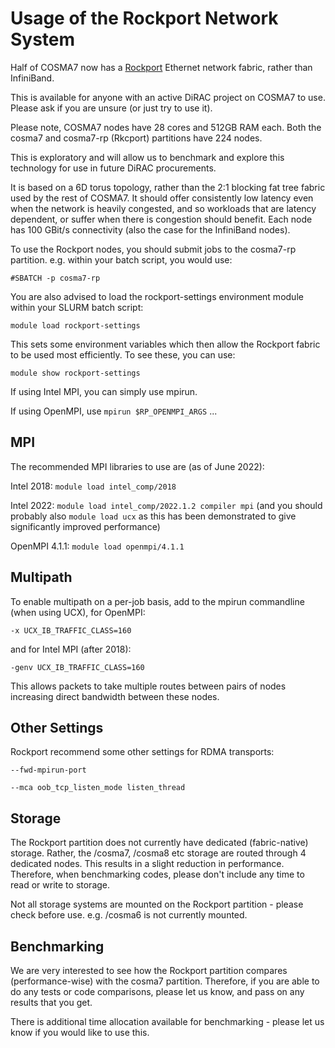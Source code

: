 # Usage of the Rockport Network System

Half of COSMA7 now has a [Rockport](https://www.cerio.io) Ethernet network fabric, rather than InfiniBand.

This is available for anyone with an active DiRAC project on COSMA7 to use. Please ask if you are unsure (or just try to use it).

Please note, COSMA7 nodes have 28 cores and 512GB RAM each. Both the cosma7 and cosma7-rp (Rkcport) partitions have 224 nodes.

This is exploratory and will allow us to benchmark and explore this technology for use in future DiRAC procurements.

It is based on a 6D torus topology, rather than the 2:1 blocking fat tree fabric used by the rest of COSMA7. It should offer consistently low latency even when the network is heavily congested, and so workloads that are latency dependent, or suffer when there is congestion should benefit. Each node has 100 GBit/s connectivity (also the case for the InfiniBand nodes).

To use the Rockport nodes, you should submit jobs to the cosma7-rp partition. e.g. within your batch script, you would use:

    #SBATCH -p cosma7-rp

You are also advised to load the rockport-settings environment module within your SLURM batch script:

    module load rockport-settings

This sets some environment variables which then allow the Rockport fabric to be used most efficiently. To see these, you can use:

    module show rockport-settings

If using Intel MPI, you can simply use mpirun.

If using OpenMPI, use `mpirun $RP_OPENMPI_ARGS` ...

## MPI

The recommended MPI libraries to use are (as of June 2022):

Intel 2018: `module load intel_comp/2018`

Intel 2022: `module load intel_comp/2022.1.2 compiler mpi` (and you should probably also `module load ucx` as this has been demonstrated to give significantly improved performance)

OpenMPI 4.1.1: `module load openmpi/4.1.1`

## Multipath

To enable multipath on a per-job basis, add to the mpirun commandline (when using UCX), for OpenMPI:

    -x UCX_IB_TRAFFIC_CLASS=160

and for Intel MPI (after 2018):

    -genv UCX_IB_TRAFFIC_CLASS=160

This allows packets to take multiple routes between pairs of nodes increasing direct bandwidth between these nodes.

## Other Settings

Rockport recommend some other settings for RDMA transports:

    --fwd-mpirun-port

    --mca oob_tcp_listen_mode listen_thread

## Storage

The Rockport partition does not currently have dedicated (fabric-native) storage. Rather, the /cosma7, /cosma8 etc storage are routed through 4 dedicated nodes. This results in a slight reduction in performance. Therefore, when benchmarking codes, please don't include any time to read or write to storage.

Not all storage systems are mounted on the Rockport partition - please check before use. e.g. /cosma6 is not currently mounted.

## Benchmarking

We are very interested to see how the Rockport partition compares (performance-wise) with the cosma7 partition. Therefore, if you are able to do any tests or code comparisons, please let us know, and pass on any results that you get.

There is additional time allocation available for benchmarking - please let us know if you would like to use this.


